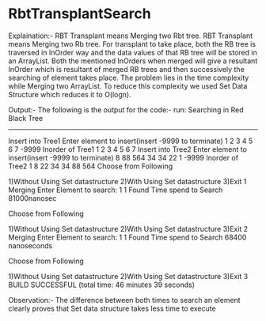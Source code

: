 # RbtTransplantSearch

Explaination:-
RBT Transplant means Merging two Rbt tree.
RBT Transplant means Merging two Rb tree. For transplant to take place, both the RB tree is traversed in InOrder way and the data values of that RB tree will be stored in an ArrayList. Both the mentioned InOrders when merged will give a resultant InOrder which is resultant of merged RB trees and then successively the searching of element takes place. The problem lies in the time complexity while Merging two ArrayList. To reduce this complexity we used Set Data Structure which reduces it to O(logn).

Output:-
The following is the output for the code:-
run:
		Searching in Red Black Tree 
****************************************************
Insert into Tree1
Enter element to insert(insert -9999 to terminate)
1
2
3
4
5
6
7
-9999
Inorder of Tree1
 1 2 3 4 5 6 7
Insert into Tree2
Enter element to insert(insert -9999 to terminate)
8
88
564
34
34
22
1
-9999
Inorder of Tree2
 1 8 22 34 34 88 564
Choose from Following

1)Without Using Set datastructure	2)With Using Set datastructure	3)Exit
1
Merging
Enter Element to search:
	1
1 Found
Time spend to Search 81000nanosec

Choose from Following

1)Without Using Set datastructure	2)With Using Set datastructure	3)Exit
2
Merging
Enter Element to search:
1
1 Found
Time spend to Search 68400 nanoseconds

Choose from Following

1)Without Using Set datastructure	2)With Using Set datastructure	3)Exit
3
BUILD SUCCESSFUL (total time: 46 minutes 39 seconds)

Observation:-
The difference between both times to search an element clearly proves that Set data structure takes less time to execute


